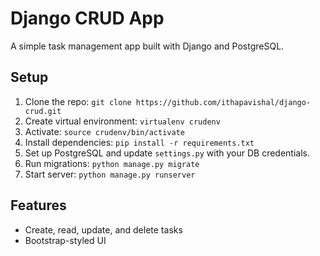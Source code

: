 # Django CRUD App
A simple task management app built with Django and PostgreSQL.

## Setup
1. Clone the repo: `git clone https://github.com/ithapavishal/django-crud.git`
2. Create virtual environment: `virtualenv crudenv`
3. Activate: `source crudenv/bin/activate`
4. Install dependencies: `pip install -r requirements.txt`
5. Set up PostgreSQL and update `settings.py` with your DB credentials.
6. Run migrations: `python manage.py migrate`
7. Start server: `python manage.py runserver`

## Features
- Create, read, update, and delete tasks
- Bootstrap-styled UI